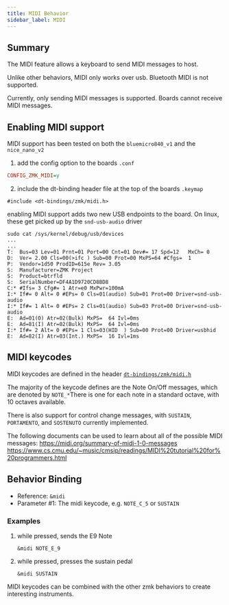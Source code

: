 ```yaml
---
title: MIDI Behavior
sidebar_label: MIDI
---
```


## Summary

The MIDI feature allows a keyboard to send MIDI messages to host.

Unlike other behaviors, MIDI only works over usb. Bluetooth MIDI is not supported.

Currently, only sending MIDI messages is supported. Boards cannot receive MIDI messages.

## Enabling MIDI support

MIDI support has been tested on both the `bluemicro840_v1` and the `nice_nano_v2`

1. add the config option to the boards `.conf`

```ini
CONFIG_ZMK_MIDI=y
```

2. include the dt-binding header file at the top of the boards `.keymap`

```dts
#include <dt-bindings/zmk/midi.h>
```

enabling MIDI support adds two new USB endpoints to the board. On linux, these get picked up by the `snd-usb-audio` driver

```
sudo cat /sys/kernel/debug/usb/devices
...
...
T:  Bus=03 Lev=01 Prnt=01 Port=00 Cnt=01 Dev#= 17 Spd=12   MxCh= 0
D:  Ver= 2.00 Cls=00(>ifc ) Sub=00 Prot=00 MxPS=64 #Cfgs=  1
P:  Vendor=1d50 ProdID=615e Rev= 3.05
S:  Manufacturer=ZMK Project
S:  Product=btrfld
S:  SerialNumber=DF4A1D9720CD8BD8
C:* #Ifs= 3 Cfg#= 1 Atr=e0 MxPwr=100mA
I:* If#= 0 Alt= 0 #EPs= 0 Cls=01(audio) Sub=01 Prot=00 Driver=snd-usb-audio
I:* If#= 1 Alt= 0 #EPs= 2 Cls=01(audio) Sub=03 Prot=00 Driver=snd-usb-audio
E:  Ad=01(O) Atr=02(Bulk) MxPS=  64 Ivl=0ms
E:  Ad=81(I) Atr=02(Bulk) MxPS=  64 Ivl=0ms
I:* If#= 2 Alt= 0 #EPs= 1 Cls=03(HID  ) Sub=00 Prot=00 Driver=usbhid
E:  Ad=82(I) Atr=03(Int.) MxPS=  16 Ivl=1ms
```

## MIDI keycodes

MIDI keycodes are defined in the header [`dt-bindings/zmk/midi.h`](https://github.com/zmkfirmware/zmk/blob/main/app/include/dt-bindings/zmk/midi.h)

The majority of the keycode defines are the Note On/Off messages, which are denoted by `NOTE_*`There is one for each note in a standard octave, with 10 octaves available.

There is also support for control change messages, with `SUSTAIN`, `PORTAMENTO`, and `SOSTENUTO` currently implemented.

The following documents can be used to learn about all of the possible MIDI messages:
https://midi.org/summary-of-midi-1-0-messages
https://www.cs.cmu.edu/~music/cmsip/readings/MIDI%20tutorial%20for%20programmers.html

## Behavior Binding

- Reference: `&midi`
- Parameter #1: The midi keycode, e.g. `NOTE_C_5` or `SUSTAIN`

### Examples

1. while pressed, sends the E9 Note

   ```dts
   &midi NOTE_E_9
   ```

2. while pressed, presses the sustain pedal

   ```dts
   &midi SUSTAIN
   ```

MIDI keycodes can be combined with the other zmk behaviors to create interesting instruments.
